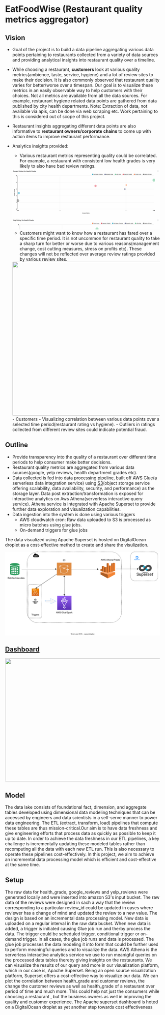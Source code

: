 # EatFoodWise (Restaurant quality metrics aggregator)

## Vision
- Goal of the project is to build a data pipeline aggregating various data points pertaining to restaurants collected from a variety of data sources and providing analytical insights into restaurant quality over a timeline.
- While choosing a restaurant, **customers** look at various quality metrics(ambience, taste, service, hygiene) and a lot of review sites to make their decision. It is also commonly observed that restaurant quality varies for better/worse over a timespan. Our goal is to visualize these metrics in an easily observable way to help customers with their choices. Not all metrics are available from all the data sources. For example, restaurant hygiene related data points are gathered from data published by city health departments. Note: Extraction of data, not available via apis, can be done via web scraping etc. Work pertaining to this is considered out of scope of this project.
- Restaurant insights aggregating different data points are also informative to **restaurant owners/corporate chains** to come up with action items to improve restaurant performance.
- Analytics insights provided: 
  - Various restaurant metrics representing quality could be correlated. For example, a restaurant with consistent low health grades is very likely to also have bad review ratings. 
  
  <img src="images/health_vs_hygiene.gif" max-width="100%" width="auto" height="auto" />
  
  - Customers might want to know how a restaurant has fared over a specific time period. It is not uncommon for restaurant quality to take a sharp turn for better or worse due to various reasons(management change, cost cutting measures, stress on profits etc). These changes will not be reflected over average review ratings provided by various review sites.
  <img src="images/restaurant_quality.gif" width="1000" height="500" />
  - Customers
      - Visualizing correlation between various data points over a selected time period(restaurant rating vs hygiene).
    - Outliers in ratings collected from different review sites could indicate potential fraud.





## Outline
- Provide transparency into the quality of a restaurant over different time periods  to help consumer make better decisions.
- Restaurant quality metrics are aggregated from various data sources(google, yelp reviews, health department grades etc).
- Data collected is fed into data processing pipeline, built off AWS Glue(a serverless data integration service) using [S3](link)(object storage service offering scalability, data availability, security, and performance) as the storage layer. Data post extraction/transformation is exposed for interactive analytics on Aws Athena(serverless interactive query service). Athena service is integrated with Apache Superset to provide further data exploration and visualization capabilities.
- Data ingestion into the system is  done using various triggers
  - AWS cloudwatch cron: Raw data uploaded to S3 is processed as micro batches using glue jobs.
  - On-demand triggers for glue jobs  

 The data visualized using Apache Superset  is hosted on DigitalOcean droplet as a cost-effective method to create and share the visulization.



![Getting Started](./images/foodieViews.svg)

## [Dashboard](TBD)
<img src="images/dashboard.gif" width="1000" height="400" />


## Model

The data lake consists of foundational fact, dimension, and aggregate tables developed using dimensional data modeling techniques that can be accessed by engineers and data scientists in a self-serve manner to power data engineering. The ETL (extract, transform, load) pipelines that compute these tables are thus mission-critical.Our aim is to have data freshness and give engineering efforts that process data as quickly as possible to keep it up to date.
In order to achieve the data freshness in our ETL pipelines, a key challenge is incrementally updating these modeled tables rather than recomputing all the data with each new ETL run. This is also necessary to operate these pipelines cost-effectively.   In this project, we aim to achieve an incremental data processing model which is efficient and cost-effective at the same time.


## Setup

The raw data for health_grade, google_reviews and yelp_reviews were generated locally and were inserted into amazon S3's input bucket. The raw data of the reviews were designed in sach a way that the review corresponding to a particular review_id could be updated in cases where reviewer has a change of mind and updated the review to a new value. The design is based on an incremental data processing model. New data is uploaded on a regular interval in the raw data bucket. When new data is added, a trigger is initiated causing Glue job run and therby process the data. The trigger could be scheduled trigger, conditional trigger or on-demand trigger. In all cases, the glue job runs and data is processed.
The glue job processes the data modeling it into form that could be further used to perform meaningful queries and to visualize the data.
AWS Athena is the serverless interactive analytics service we use to run meanigful queries on the processed data tables thereby giving insights on the restaurants.
We can visualize the results of our query and more in our visualization platform, which in our case is, Apache Superset. Being an open source visualization platform, Superset offers a cost-effective way to visualize our data. We can plot the correlation between health_grade and customer reviews, the change the customer reviews as well as health_grade  of a restaurant over period of time and much more. This could help not just the consumers while choosing a restaurant , but the business owners as well in improving the quality and customer experience.
The Apache superset dashboard is hoted on a DigitalOcean droplet as yet another step towards cost effectiveness



